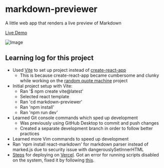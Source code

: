 # markdown-previewer
 A little web app that renders a live preview of Markdown

 [Live Demo](https://markdown-previewer-mfarabi.vercel.app/)

 ![Image](https://i.ibb.co/s2bNzHg/Screenshot-2022-12-06-012822.jpg)

## Learning log for this project
* Used [Vite](https://vitejs.dev/) to set up project instead of [create-react-app](https://reactjs.org/docs/create-a-new-react-app.html)
  * This is because create-react-app became cumbersome and clunky while working on the [random quote machine](https://github.com/Mfarabi619/random-quote-machine) project 
* Initial project setup with Vite:
  * Ran '$ npm create vite@latest'
  * Selected react template
  * Ran 'cd markdown-previewer'
  * Ran 'npm install'
  * Ran 'npm run dev'
* Learned Git console commands which sped up development
  * Was previously using GitHub Desktop to commit and push changes
  * Created a separate development branch in order to follow better practices
* Learned more Vim commands to speed up development
* Ran 'npm install react-markdown' for markdown parser instead of marked.js due to security issue with dangerouslySetInnerHTML
* [Steps](https://vitejs.dev/guide/static-deploy.html) for deploying on [Vercel](https://vercel.com/). Got an error for running scripts disabled on the system, fixed it by following [this](https://www.roelpeters.be/solved-running-scripts-is-disabled-on-this-system-in-powershell/).
